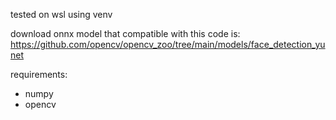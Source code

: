tested on wsl
using venv

download onnx model that compatible with this code is: https://github.com/opencv/opencv_zoo/tree/main/models/face_detection_yunet

requirements:
- numpy
- opencv